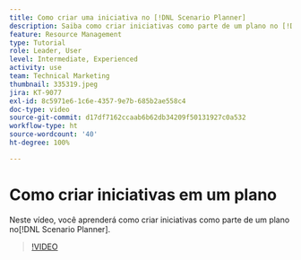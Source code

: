 ```yaml
---
title: Como criar uma iniciativa no [!DNL Scenario Planner]
description: Saiba como criar iniciativas como parte de um plano no [!DNL Scenario Planner].
feature: Resource Management
type: Tutorial
role: Leader, User
level: Intermediate, Experienced
activity: use
team: Technical Marketing
thumbnail: 335319.jpeg
jira: KT-9077
exl-id: 8c5971e6-1c6e-4357-9e7b-685b2ae558c4
doc-type: video
source-git-commit: d17df7162ccaab6b62db34209f50131927c0a532
workflow-type: ht
source-wordcount: '40'
ht-degree: 100%

---
```


# Como criar iniciativas em um plano

Neste vídeo, você aprenderá como criar iniciativas como parte de um plano no[!DNL Scenario Planner].

>[!VIDEO](https://video.tv.adobe.com/v/335319/?quality=12&learn=on&enablevpops)
